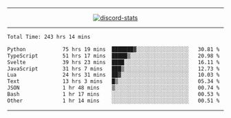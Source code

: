 <a href="https://www.github.com/ripavoid" target="_blank" rel="noreferrer">

-------

<div align='center'>
    <a href='https://discordapp.com/users/825178146797518881'>
        <img align='center' alt='discord-stats' src='https://api.discord-status.me/825178146797518881?nitro&boost=4&gradient=%231e0b1a%2C%23000000%2C%23000000%2C%23160316'></img>
    </a>
</div>

-------

<!--START_SECTION:waka-->

```txt
Total Time: 243 hrs 14 mins

Python            75 hrs 19 mins  ███████▓░░░░░░░░░░░░░░░░░   30.81 %
TypeScript        51 hrs 17 mins  █████▒░░░░░░░░░░░░░░░░░░░   20.98 %
Svelte            39 hrs 23 mins  ████░░░░░░░░░░░░░░░░░░░░░   16.11 %
JavaScript        31 hrs 7 mins   ███▒░░░░░░░░░░░░░░░░░░░░░   12.73 %
Lua               24 hrs 31 mins  ██▓░░░░░░░░░░░░░░░░░░░░░░   10.03 %
Text              13 hrs 3 mins   █▒░░░░░░░░░░░░░░░░░░░░░░░   05.34 %
JSON              1 hr 48 mins    ▒░░░░░░░░░░░░░░░░░░░░░░░░   00.74 %
Bash              1 hr 17 mins    ░░░░░░░░░░░░░░░░░░░░░░░░░   00.53 %
Other             1 hr 14 mins    ░░░░░░░░░░░░░░░░░░░░░░░░░   00.51 %
```

<!--END_SECTION:waka-->

-------
